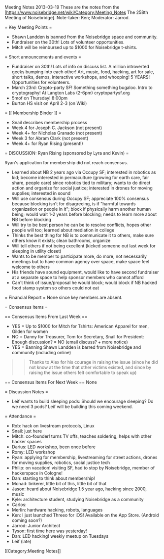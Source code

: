 Meeting Notes 2013-03-19 
 These are the notes from the [https://www.noisebridge.net/wiki/Category:Meeting_Notes The 258th Meeting of Noisebridge]. Note-taker: Ken; Moderator: Jarrod.

= Key Meeting Points =
* Shawn Landden is banned from the Noisebridge space and community.
* Fundraiser on the 30th! Lots of volunteer opportunities.
* Mitch will be reimbursed up to $1000 for Noisebridge t-shirts.
 
= Short announcements and events =
* Fundraiser on 30th! Lots of info on discuss list. A million introverted geeks bumping into each other! Art, music, food, hacking, art for sale, short talks, demos, interactive workshops, and whooping! 5 YEARS! Opportunities for volunteers.
* March 23rd: Crypto-party SF! Something something bugaloo. Intro to cryptography! At Langton Labs (2-6pm) cryptopartysf.org
* 5mof on Thursday! 8:00pm
* Burton HS visit on April 2-3 (on Wiki)

= [[ Membership Binder ]] =
* Snail describes membership process
* Week 4 for Joseph C. Jackson (not present)
* Week 4+ for Nicholas Granado (not present)
* Week 3 for Abram Clark (not present)
* Week 4+ for Ryan Rising (present!)

= DISCUSSION: Ryan Rising (sponsored by Lyra and Kevin) =

Ryan's application for membership did not reach consensus.

* Learned about NB 2 years ago via Occupy SF; interested in robotics as kid; become interested in permaculture (growing for earth care, fair share, people care) since robotics tied to military; wants to do direct action and organize for social justice; interested in drones for moving supplies; interested in sound
* Will use consensus during Occupy SF; appreciate 100% consensus because blocking isn't for disagreeing, is if "harmful towards organization or people in it"; block if physically harm another human being; would wait 1-2 years before blocking; needs to learn more about NB before blocking
* Will try to be best person he can be to resolve conflicts, hopes other people will too; learned about mediation in college
* Thinks the best thing for NB is to communicate it to others, make sure others know it exists; clean bathrooms, organize
* Will tell others if not being excellent (kicked someone out last week for sleeping in utility closet)
* Wants to be member to participate more, do more, not necessarily meetings but to have common agency over space, make space feel welcome to others
* His friends have sound equipment, would like to have second fundraiser at a separate space to help sponsor members who cannot afford
* Can't think of issue/proposal he would block; would block if NB hacked food stamp system so others could not eat

= Financial Report =
None since key members are absent.

= Consensus items =

== Consensus Items From Last Week ==
* YES = Up to $1000 for Mitch for Tshirts: American Apparel for men, Gilden for women
* NO = Danny for Treasurer, Tom for Secretary, Snail for President: Enough discussion? = NO (email discuss? + more notice)
* YES = Banning Shawn Landden is barred from Noisebridge and community (including online)
>> Thanks to Alex for his courage in raising the issue (since he did not know at the time that other victims existed, and since by raising the issue others felt comfortable to speak up)

== Consensus Items For Next Week ==
None

= Discussion Notes =
* Leif wants to build sleeping pods: Should we encourage sleeping? Do we need 3 pods? Leif will be building this coming weekend.

= Attendance =
* Rob: hack on livestream protocols, Linux
* Snail: just here
* Mitch: co-founder! turns TV offs, teaches soldering, helps with other hacker spaces
* Darius: LED workshop, been once before
* Romy: LED workshop
* Ryan: applying for membership, livestreaming for street actions, drones for moving supplies, robotics, social justice tech
* Philip: on vacation! visiting SF, had to stop by Noisebridge, member of hackerspace in Cologne!
* Dan: starting to think about membership!
* Monad: tinkerer, little bit of this, little bit of that
* Jason: heard about Noisebridge 1.5 year ago, hacking since 2000, music
* Kyle: architecture student, studying Noisebridge as a community
* Carlos: 
* Merlin: hardware hacking, robots, languages
* Ken: I just launched Threeo for iOS! Available on the App Store. (Android coming soon?)
* Jarrod: Junior Architect
* Tyson: first time here was yesterday!
* Dan: LED hacking! weekly meetup on Tuesdays
* Leif (late)

[[Category:Meeting Notes]]